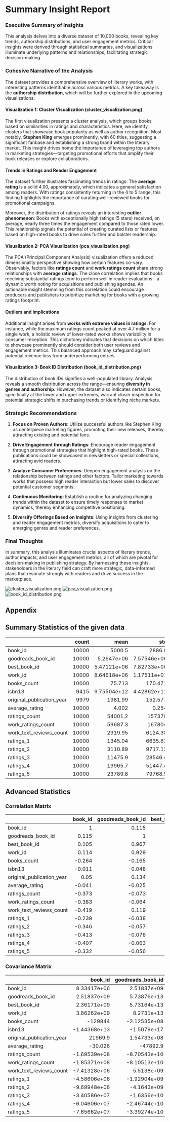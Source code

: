 # Summary Insight Report

### Executive Summary of Insights

This analysis delves into a diverse dataset of 10,000 books, revealing key trends, authorship distributions, and user engagement metrics. Critical insights were derived through statistical summaries, and visualizations illuminate underlying patterns and relationships, facilitating strategic decision-making.

### Cohesive Narrative of the Analysis

The dataset provides a comprehensive overview of literary works, with interesting patterns identifiable across various metrics. A key takeaway is the **authorship distribution**, which will be further explored in the upcoming visualizations.

#### Visualization 1: **Cluster Visualization (cluster_visualization.png)**

The first visualization presents a cluster analysis, which groups books based on similarities in ratings and characteristics. Here, we identify clusters that showcase book popularity as well as author recognition. Most notably, **Stephen King** emerges prominently, with 60 titles, suggesting a significant fanbase and establishing a strong brand within the literary market. This insight drives home the importance of leveraging top authors in marketing strategies—targeting promotional efforts that amplify their book releases or explore collaborations.

#### Trends in Ratings and Reader Engagement

The dataset further illustrates fascinating trends in ratings. The **average rating** is a solid 4.00, approximately, which indicates a general satisfaction among readers. With ratings consistently returning in the 4 to 5 range, this finding highlights the importance of curating well-reviewed books for promotional campaigns.

Moreover, the distribution of ratings reveals an interesting **outlier phenomenon**: Books with exceptionally high ratings (5 stars) received, on average, nearly three times the engagement compared to those rated lower. This relationship signals the potential of creating curated lists or features based on high-rated books to drive sales further and bolster readership.

#### Visualization 2: **PCA Visualization (pca_visualization.png)**

The PCA (Principal Component Analysis) visualization offers a reduced dimensionality perspective showing how certain features co-vary. Observably, factors like **ratings count** and **work ratings count** share strong relationships with **average ratings**. The close correlation implies that books receiving substantial ratings tend to perform well in reader evaluations—a dynamic worth noting for acquisitions and publishing agendas. An actionable insight stemming from this correlation could encourage producers and publishers to prioritize marketing for books with a growing ratings footprint.

#### Outliers and Implications

Additional insight arises from **works with extreme values in ratings**. For instance, while the maximum ratings count peaked at over 4.7 million for a single work, a holistic review of lower-rated works shows variability in consumer reception. This dichotomy indicates that decisions on which titles to showcase prominently should consider both user reviews and engagement metrics. This balanced approach may safeguard against potential revenue loss from underperforming entries.

#### Visualization 3: **Book ID Distribution (book_id_distribution.png)**

The distribution of book IDs signifies a well-populated library. Analysis reveals a smooth distribution across the range—ensuring **diversity in genres and authorship**. However, the dataset also indicates certain books, specifically at the lower and upper extremes, warrant closer inspection for potential strategic shifts in purchasing trends or identifying niche markets.

### Strategic Recommendations

1. **Focus on Proven Authors**: Utilize successful authors like Stephen King as centerpiece marketing figures, promoting their new releases, thereby attracting existing and potential fans.

2. **Drive Engagement through Ratings**: Encourage reader engagement through promotional strategies that highlight high-rated books. These publications could be showcased in newsletters or special collections, attracting avid readers.

3. **Analyze Consumer Preferences**: Deepen engagement analysis on the relationship between ratings and other factors. Tailor marketing towards works that possess high reader interaction but lower sales to discover potential customer segments.

4. **Continuous Monitoring**: Establish a routine for analyzing changing trends within the dataset to ensure timely responses to market dynamics, thereby enhancing competitive positioning.

5. **Diversify Offerings Based on Insights**: Using insights from clustering and reader engagement metrics, diversify acquisitions to cater to emerging genres and reader preferences.

### Final Thoughts

In summary, this analysis illuminates crucial aspects of literary trends, author impacts, and user engagement metrics, all of which are pivotal for decision-making in publishing strategy. By harnessing these insights, stakeholders in the literary field can craft more strategic, data-informed plans that resonate strongly with readers and drive success in the marketplace.

![cluster_visualization.png](cluster_visualization.png)
![pca_visualization.png](pca_visualization.png)
![book_id_distribution.png](book_id_distribution.png)
## Appendix 
## Summary Statistics of the given data
|                           |   count |            mean |              std |            min |             25% |              50% |             75% |              max |
|:--------------------------|--------:|----------------:|-----------------:|---------------:|----------------:|-----------------:|----------------:|-----------------:|
| book_id                   |   10000 |  5000.5         |   2886.9         |     1          |  2500.75        |   5000.5         |  7500.25        |  10000           |
| goodreads_book_id         |   10000 |     5.2647e+06  |      7.57546e+06 |     1          | 46275.8         | 394966           |     9.38223e+06 |      3.32886e+07 |
| best_book_id              |   10000 |     5.47121e+06 |      7.82733e+06 |     1          | 47911.8         | 425124           |     9.63611e+06 |      3.55342e+07 |
| work_id                   |   10000 |     8.64618e+06 |      1.17511e+07 |    87          |     1.00884e+06 |      2.71952e+06 |     1.45177e+07 |      5.63996e+07 |
| books_count               |   10000 |    75.713       |    170.471       |     1          |    23           |     40           |    67           |   3455           |
| isbn13                    |    9415 |     9.75504e+12 |      4.42862e+11 |     1.9517e+08 |     9.78032e+12 |      9.78045e+12 |     9.78083e+12 |      9.79001e+12 |
| original_publication_year |    9979 |  1981.99        |    152.577       | -1750          |  1990           |   2004           |  2011           |   2017           |
| average_rating            |   10000 |     4.002       |      0.254       |     2.47       |     3.85        |      4.02        |     4.18        |      4.82        |
| ratings_count             |   10000 | 54001.2         | 157370           |  2716          | 13568.8         |  21155.5         | 41053.5         |      4.78065e+06 |
| work_ratings_count        |   10000 | 59687.3         | 167804           |  5510          | 15438.8         |  23832.5         | 45915           |      4.94236e+06 |
| work_text_reviews_count   |   10000 |  2919.95        |   6124.38        |     3          |   694           |   1402           |  2744.25        | 155254           |
| ratings_1                 |   10000 |  1345.04        |   6635.63        |    11          |   196           |    391           |   885           | 456191           |
| ratings_2                 |   10000 |  3110.89        |   9717.12        |    30          |   656           |   1163           |  2353.25        | 436802           |
| ratings_3                 |   10000 | 11475.9         |  28546.4         |   323          |  3112           |   4894           |  9287           | 793319           |
| ratings_4                 |   10000 | 19965.7         |  51447.4         |   750          |  5405.75        |   8269.5         | 16023.5         |      1.4813e+06  |
| ratings_5                 |   10000 | 23789.8         |  79768.9         |   754          |  5334           |   8836           | 17304.5         |      3.01154e+06 |

## Advanced Statistics
### Correlation Matrix
|                           |   book_id |   goodreads_book_id |   best_book_id |   work_id |   books_count |   isbn13 |   original_publication_year |   average_rating |   ratings_count |   work_ratings_count |   work_text_reviews_count |   ratings_1 |   ratings_2 |   ratings_3 |   ratings_4 |   ratings_5 |
|:--------------------------|----------:|--------------------:|---------------:|----------:|--------------:|---------:|----------------------------:|-----------------:|----------------:|---------------------:|--------------------------:|------------:|------------:|------------:|------------:|------------:|
| book_id                   |     1     |               0.115 |          0.105 |     0.114 |        -0.264 |   -0.011 |                       0.05  |           -0.041 |          -0.373 |               -0.383 |                    -0.419 |      -0.239 |      -0.346 |      -0.413 |      -0.407 |      -0.332 |
| goodreads_book_id         |     0.115 |               1     |          0.967 |     0.929 |        -0.165 |   -0.048 |                       0.134 |           -0.025 |          -0.073 |               -0.064 |                     0.119 |      -0.038 |      -0.057 |      -0.076 |      -0.063 |      -0.056 |
| best_book_id              |     0.105 |               0.967 |          1     |     0.899 |        -0.159 |   -0.047 |                       0.131 |           -0.021 |          -0.069 |               -0.056 |                     0.126 |      -0.034 |      -0.049 |      -0.067 |      -0.054 |      -0.05  |
| work_id                   |     0.114 |               0.929 |          0.899 |     1     |        -0.109 |   -0.039 |                       0.108 |           -0.018 |          -0.063 |               -0.055 |                     0.097 |      -0.035 |      -0.051 |      -0.067 |      -0.055 |      -0.047 |
| books_count               |    -0.264 |              -0.165 |         -0.159 |    -0.109 |         1     |    0.018 |                      -0.322 |           -0.07  |           0.324 |                0.334 |                     0.199 |       0.226 |       0.335 |       0.384 |       0.35  |       0.28  |
| isbn13                    |    -0.011 |              -0.048 |         -0.047 |    -0.039 |         0.018 |    1     |                      -0.005 |           -0.026 |           0.009 |                0.009 |                     0.01  |       0.006 |       0.01  |       0.012 |       0.01  |       0.007 |
| original_publication_year |     0.05  |               0.134 |          0.131 |     0.108 |        -0.322 |   -0.005 |                       1     |            0.016 |          -0.024 |               -0.025 |                     0.028 |      -0.02  |      -0.038 |      -0.042 |      -0.026 |      -0.015 |
| average_rating            |    -0.041 |              -0.025 |         -0.021 |    -0.018 |        -0.07  |   -0.026 |                       0.016 |            1     |           0.045 |                0.045 |                     0.007 |      -0.078 |      -0.116 |      -0.065 |       0.036 |       0.115 |
| ratings_count             |    -0.373 |              -0.073 |         -0.069 |    -0.063 |         0.324 |    0.009 |                      -0.024 |            0.045 |           1     |                0.995 |                     0.78  |       0.723 |       0.846 |       0.935 |       0.979 |       0.964 |
| work_ratings_count        |    -0.383 |              -0.064 |         -0.056 |    -0.055 |         0.334 |    0.009 |                      -0.025 |            0.045 |           0.995 |                1     |                     0.807 |       0.719 |       0.849 |       0.941 |       0.988 |       0.967 |
| work_text_reviews_count   |    -0.419 |               0.119 |          0.126 |     0.097 |         0.199 |    0.01  |                       0.028 |            0.007 |           0.78  |                0.807 |                     1     |       0.572 |       0.697 |       0.762 |       0.818 |       0.765 |
| ratings_1                 |    -0.239 |              -0.038 |         -0.034 |    -0.035 |         0.226 |    0.006 |                      -0.02  |           -0.078 |           0.723 |                0.719 |                     0.572 |       1     |       0.926 |       0.795 |       0.673 |       0.597 |
| ratings_2                 |    -0.346 |              -0.057 |         -0.049 |    -0.051 |         0.335 |    0.01  |                      -0.038 |           -0.116 |           0.846 |                0.849 |                     0.697 |       0.926 |       1     |       0.95  |       0.838 |       0.706 |
| ratings_3                 |    -0.413 |              -0.076 |         -0.067 |    -0.067 |         0.384 |    0.012 |                      -0.042 |           -0.065 |           0.935 |                0.941 |                     0.762 |       0.795 |       0.95  |       1     |       0.953 |       0.826 |
| ratings_4                 |    -0.407 |              -0.063 |         -0.054 |    -0.055 |         0.35  |    0.01  |                      -0.026 |            0.036 |           0.979 |                0.988 |                     0.818 |       0.673 |       0.838 |       0.953 |       1     |       0.934 |
| ratings_5                 |    -0.332 |              -0.056 |         -0.05  |    -0.047 |         0.28  |    0.007 |                      -0.015 |            0.115 |           0.964 |                0.967 |                     0.765 |       0.597 |       0.706 |       0.826 |       0.934 |       1     |

### Covariance Matrix
|                           |           book_id |   goodreads_book_id |     best_book_id |          work_id |       books_count |       isbn13 |   original_publication_year |   average_rating |     ratings_count |   work_ratings_count |   work_text_reviews_count |        ratings_1 |        ratings_2 |         ratings_3 |         ratings_4 |         ratings_5 |
|:--------------------------|------------------:|--------------------:|-----------------:|-----------------:|------------------:|-------------:|----------------------------:|-----------------:|------------------:|---------------------:|--------------------------:|-----------------:|-----------------:|------------------:|------------------:|------------------:|
| book_id                   |       8.33417e+06 |         2.51837e+09 |      2.36171e+09 |      3.86262e+09 | -129844           | -1.44368e+13 |             21969.9         |    -30.026       |      -1.69539e+08 |         -1.85371e+08 |              -7.41328e+06 |     -4.58606e+06 |     -9.69948e+06 |      -3.40586e+07 |      -6.04606e+07 |      -7.65662e+07 |
| goodreads_book_id         |       2.51837e+09 |         5.73876e+13 |      5.73164e+13 |      8.2731e+13  |      -2.12535e+08 | -1.5079e+17  |                 1.54733e+08 | -47892.9         |      -8.70543e+10 |         -8.10513e+10 |               5.5138e+09  |     -1.92904e+09 |     -4.1643e+09  |      -1.6356e+10  |      -2.46744e+10 |      -3.39274e+10 |
| best_book_id              |       2.36171e+09 |         5.73164e+13 |      6.12671e+13 |      8.27133e+13 |      -2.12479e+08 | -1.52479e+17 |                 1.57075e+08 | -42193.6         |      -8.52173e+10 |         -7.33363e+10 |               6.03499e+09 |     -1.76042e+09 |     -3.74851e+09 |      -1.49738e+10 |      -2.19316e+10 |      -3.0922e+10  |
| work_id                   |       3.86262e+09 |         8.2731e+13  |      8.27133e+13 |      1.38087e+14 |      -2.19223e+08 | -1.90329e+17 |                 1.93595e+08 | -52487.1         |      -1.15987e+11 |         -1.07885e+11 |               6.97983e+09 |     -2.6972e+09  |     -5.8654e+09  |      -2.239e+10   |      -3.31151e+10 |      -4.38176e+10 |
| books_count               | -129844           |        -2.12535e+08 |     -2.12479e+08 |     -2.19223e+08 |   29060.3         |  1.34633e+12 |             -8376.6         |     -3.031       |       8.69824e+06 |          9.54467e+06 |          207446           | 255378           | 554795           |       1.86721e+06 |       3.06577e+06 |       3.80151e+06 |
| isbn13                    |      -1.44368e+13 |        -1.5079e+17  |     -1.52479e+17 |     -1.90329e+17 |       1.34633e+12 |  1.96127e+23 |                -3.1911e+11  |     -2.89231e+09 |       6.37361e+14 |          6.99409e+14 |               2.63927e+13 |      1.8298e+13  |      4.57192e+13 |       1.57441e+14 |       2.37542e+14 |       2.40409e+14 |
| original_publication_year |   21969.9         |         1.54733e+08 |      1.57075e+08 |      1.93595e+08 |   -8376.6         | -3.1911e+11  |             23279.6         |      0.605       | -586735           |    -652118           |           25985.1         | -19899.1         | -57092.8         | -185095           | -202588           | -187443           |
| average_rating            |     -30.026       |    -47892.9         | -42193.6         | -52487.1         |      -3.031       | -2.89231e+09 |                 0.605       |      0.065       |    1801.38        |       1923           |              11.657       |   -131.681       |   -286.478       |    -473.818       |     472.643       |    2342.33        |
| ratings_count             |      -1.69539e+08 |        -8.70543e+10 |     -8.52173e+10 |     -1.15987e+11 |       8.69824e+06 |  6.37361e+14 |           -586735           |   1801.38        |       2.47653e+10 |          2.6277e+10  |               7.51407e+08 |      7.55142e+08 |      1.29361e+09 |       4.20122e+09 |       7.92519e+09 |       1.21019e+10 |
| work_ratings_count        |      -1.85371e+08 |        -8.10513e+10 |     -7.33363e+10 |     -1.07885e+11 |       9.54467e+06 |  6.99409e+14 |           -652118           |   1923           |       2.6277e+10  |          2.81581e+10 |               8.29358e+08 |      8.00281e+08 |      1.38367e+09 |       4.50845e+09 |       8.52743e+09 |       1.29383e+10 |
| work_text_reviews_count   |      -7.41328e+06 |         5.5138e+09  |      6.03499e+09 |      6.97983e+09 |  207446           |  2.63927e+13 |             25985.1         |     11.657       |       7.51407e+08 |          8.29358e+08 |               3.7508e+07  |      2.32458e+07 |      4.14723e+07 |       1.33257e+08 |       2.57683e+08 |       3.737e+08   |
| ratings_1                 |      -4.58606e+06 |        -1.92904e+09 |     -1.76042e+09 |     -2.6972e+09  |  255378           |  1.8298e+13  |            -19899.1         |   -131.681       |       7.55142e+08 |          8.00281e+08 |               2.32458e+07 |      4.40315e+07 |      5.97168e+07 |       1.50661e+08 |       2.29747e+08 |       3.16124e+08 |
| ratings_2                 |      -9.69948e+06 |        -4.1643e+09  |     -3.74851e+09 |     -5.8654e+09  |  554795           |  4.57192e+13 |            -57092.8         |   -286.478       |       1.29361e+09 |          1.38367e+09 |               4.14723e+07 |      5.97168e+07 |      9.44225e+07 |       2.63408e+08 |       4.19082e+08 |       5.47041e+08 |
| ratings_3                 |      -3.40586e+07 |        -1.6356e+10  |     -1.49738e+10 |     -2.239e+10   |       1.86721e+06 |  1.57441e+14 |           -185095           |   -473.818       |       4.20122e+09 |          4.50845e+09 |               1.33257e+08 |      1.50661e+08 |      2.63408e+08 |       8.149e+08   |       1.39961e+09 |       1.87988e+09 |
| ratings_4                 |      -6.04606e+07 |        -2.46744e+10 |     -2.19316e+10 |     -3.31151e+10 |       3.06577e+06 |  2.37542e+14 |           -202588           |    472.643       |       7.92519e+09 |          8.52743e+09 |               2.57683e+08 |      2.29747e+08 |      4.19082e+08 |       1.39961e+09 |       2.64683e+09 |       3.83216e+09 |
| ratings_5                 |      -7.65662e+07 |        -3.39274e+10 |     -3.0922e+10  |     -4.38176e+10 |       3.80151e+06 |  2.40409e+14 |           -187443           |   2342.33        |       1.21019e+10 |          1.29383e+10 |               3.737e+08   |      3.16124e+08 |      5.47041e+08 |       1.87988e+09 |       3.83216e+09 |       6.36308e+09 |

